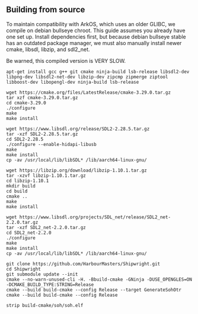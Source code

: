 ## Building from source
To maintain compatibility with ArkOS, which uses an older GLIBC, we compile on debian bullseye chroot. This guide assumes you already have one set up. Install dependencies first, 
but because debian bullseye stable has an outdated package manager, we must also manually install newer cmake, libsdl, libzip, and sdl2_net.  

Be warned, this compiled version is VERY SLOW.

```
apt-get install gcc g++ git cmake ninja-build lsb-release libsdl2-dev libpng-dev libsdl2-net-dev libzip-dev zipcmp zipmerge ziptool libboost-dev libopengl-dev ninja-build lsb-release

wget https://cmake.org/files/LatestRelease/cmake-3.29.0.tar.gz
tar xzf cmake-3.29.0.tar.gz
cd cmake-3.29.0
./configure
make
make install

wget https://www.libsdl.org/release/SDL2-2.28.5.tar.gz 
tar -xzf SDL2-2.28.5.tar.gz 
cd SDL2-2.28.5 
./configure --enable-hidapi-libusb
make
make install
cp -av /usr/local/lib/libSDL* /lib/aarch64-linux-gnu/

wget https://libzip.org/download/libzip-1.10.1.tar.gz 
tar -xzvf libzip-1.10.1.tar.gz 
cd libzip-1.10.1 
mkdir build 
cd build 
cmake .. 
make 
make install 

wget https://www.libsdl.org/projects/SDL_net/release/SDL2_net-2.2.0.tar.gz 
tar -xzf SDL2_net-2.2.0.tar.gz 
cd SDL2_net-2.2.0
./configure
make
make install
cp -av /usr/local/lib/libSDL* /lib/aarch64-linux-gnu/

git clone https://github.com/HarbourMasters/Shipwright.git
cd Shipwright
git submodule update --init
cmake --no-warn-unused-cli -H. -Bbuild-cmake -GNinja -DUSE_OPENGLES=ON -DCMAKE_BUILD_TYPE:STRING=Release
cmake --build build-cmake --config Release --target GenerateSohOtr 
cmake --build build-cmake --config Release

strip build-cmake/soh/soh.elf
```